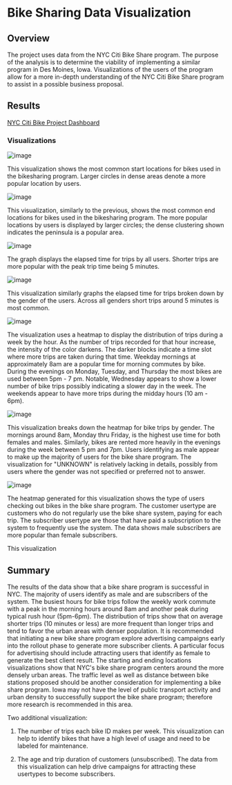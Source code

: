 # Bike Sharing Data Visualization

## Overview

The project uses data from the NYC Citi Bike Share program. The purpose of the analysis is to determine the viability of implementing a similar program in Des Moines, Iowa. Visualizations of the users of the program allow for a more in-depth understanding of the NYC Citi Bike Share program to assist in a possible business proposal.


## Results
[NYC Citi Bike Project Dashboard](https://public.tableau.com/shared/7T4378QWM?:display_count=n&:origin=viz_share_link) 




###  Visualizations

![image](https://github.com/courtneysims/Bikesharing/blob/baa2d2af578bd488cdb8bc00a0b8cbfea4bdea8b/Resources/clusters_start_locations.PNG)

This visualization shows the most common start locations for bikes used in the bikesharing program. Larger circles in dense areas denote a more popular location by users.

![image](https://github.com/courtneysims/Bikesharing/blob/baa2d2af578bd488cdb8bc00a0b8cbfea4bdea8b/Resources/cluster_end_locations.PNG)

This visualization, similarly to the previous, shows the most common end locations for bikes used in the bikesharing program. The more popular locations by users is displayed by larger circles; the dense clustering shown indicates the peninsula is a popular area.

![image](https://github.com/courtneysims/Bikesharing/blob/baa2d2af578bd488cdb8bc00a0b8cbfea4bdea8b/Resources/tripduration.PNG)

The graph displays the elapsed time for trips by all users. Shorter trips are more popular with the peak trip time being 5 minutes.

![image](https://github.com/courtneysims/Bikesharing/blob/baa2d2af578bd488cdb8bc00a0b8cbfea4bdea8b/Resources/tripduration_by_gender.PNG)

This visualization similarly graphs the elapsed time for trips broken down by the gender of the users. Across all genders short trips around 5 minutes is most common. 

![image](https://github.com/courtneysims/Bikesharing/blob/baa2d2af578bd488cdb8bc00a0b8cbfea4bdea8b/Resources/Hours_starttime.PNG)

The visualization uses a heatmap to display the distribution of trips during a week by the hour. As the number of trips recorded for that hour increase, the intensity of the color darkens. The darker blocks indicate a time slot where more trips are taken during that time. Weekday mornings at approximately 8am are a popular time for morning commutes by bike. During the evenings on Monday, Tuesday, and Thursday the most bikes are used between 5pm - 7 pm. Notable, Wednesday appears to show a lower number of bike trips possibly indicating a slower day in the week. The weekends appear to have more trips during the midday hours (10 am - 6pm).

![image](https://github.com/courtneysims/Bikesharing/blob/baa2d2af578bd488cdb8bc00a0b8cbfea4bdea8b/Resources/weekday_trips_by_gender_hourly.PNG)

This visualization breaks down the heatmap for bike trips by gender. The mornings around 8am, Monday thru Friday, is the highest use time for both females and males. Similarly, bikes are rented more heavily in the evenings during the week between 5 pm and 7pm. Users identifying as male appear to make up the majority of users for the bike share program. The visualization for "UNKNOWN" is relatively lacking in details, possibly from users where the gender was not specified or preferred not to answer. 

![image](https://github.com/courtneysims/Bikesharing/blob/d6aa310c59cd1367ded109a033340e5a1ddfa6c9/Resources/usertype_weekly_trips.PNG)

The heatmap generated for this visualization shows the type of users checking out bikes in the bike share program. The customer usertype are customers who do not regularly use the bike share system, paying for each trip. The subscriber usertype are those that have paid a subscription to the system to frequently use the system. The data shows male subscribers are more popular than female subscribers.

This visualization 


## Summary

The results of the data show that a bike share program is successful in NYC. The majority of users identify as male and are subscribers of the system. The busiest hours for bike trips follow the weekly work commute with a peak in the morning hours around 8am and another peak during typical rush hour (5pm-6pm). The distribution of trips show that on average shorter trips (10 minutes or less) are more frequent than longer trips and tend to favor the urban areas with denser population. It is recommended that initiating a new bike share program explore advertising campaigns early into the rollout phase to generate more subscriber clients. A particular focus for advertising should include attracting users that identify as female to generate the best client result. The starting and ending locations visualizations show that NYC's bike share program centers around the more densely urban areas. The traffic level as well as distance between bike stations proposed should be another consideration for implementing a bike share program. Iowa may not have the level of public transport activity and urban density to successfully support the bike share program; therefore more research is recommended in this area. 

Two additional visualization:

1.  The number of trips each bike ID makes per week. This visualization can help to identify bikes that have a high level of usage and need to be labeled for maintenance. 

2. The age and trip duration of customers (unsubscribed). The data from this visualization can help drive campaigns for attracting these usertypes to become subscribers. 
